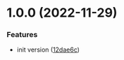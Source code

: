 # 1.0.0 (2022-11-29)


### Features

* init version ([12dae6c](https://github.com/SimonGolms/prettier-config/commit/12dae6c66e40edad6daf12e962250cd41fd765ad))
